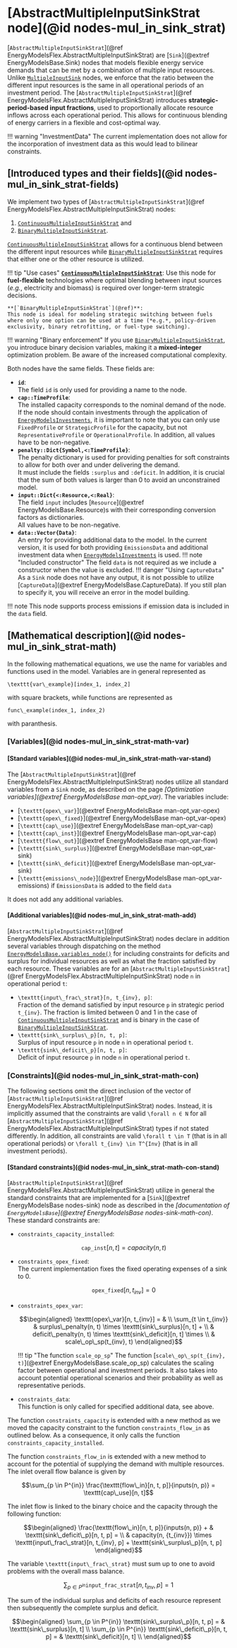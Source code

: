 # [AbstractMultipleInputSinkStrat node](@id nodes-mul_in_sink_strat)

[`AbstractMultipleInputSinkStrat`](@ref EnergyModelsFlex.AbstractMultipleInputSinkStrat) are [`Sink`](@extref EnergyModelsBase.Sink) nodes that models flexible energy service demands that can be met by a combination of multiple input resources.
Unlike [`MultipleInputSink`](@ref ) nodes, we enforce that the ratio between the different input resources is the same in all operational periods of an investment period.
The [`AbstractMultipleInputSinkStrat`](@ref EnergyModelsFlex.AbstractMultipleInputSinkStrat) introduces **strategic-period-based input fractions**, used to proportionally allocate resource inflows across each operational period.
This allows for continuous blending of energy carriers in a flexible and cost-optimal way.

!!! warning "InvestmentData"
    The current implementation does not allow for the incorporation of investment data as this would lead to bilinear constraints.

## [Introduced types and their fields](@id nodes-mul_in_sink_strat-fields)

We implement two types of [`AbstractMultipleInputSinkStrat`](@ref EnergyModelsFlex.AbstractMultipleInputSinkStrat) nodes:

1. [`ContinuousMultipleInputSinkStrat`](@ref) and
2. [`BinaryMultipleInputSinkStrat`](@ref).

[`ContinuousMultipleInputSinkStrat`](@ref) allows for a continuous blend between the different input resources while [`BinaryMultipleInputSinkStrat`](@ref) requires that either one or the other resource is utilized.

!!! tip "Use cases"
    **[`ContinuousMultipleInputSinkStrat`](@ref)**:
    Use this node for **fuel-flexible** technologies where optimal blending between input sources (*e.g.*, electricity and biomass) is required over longer-term strategic decisions.

    **[`BinaryMultipleInputSinkStrat`](@ref)**:
    This node is ideal for modeling strategic switching between fuels where only one option can be used at a time (*e.g.*, policy-driven exclusivity, binary retrofitting, or fuel-type switching).

!!! warning "Binary enforcement"
    If you use [`BinaryMultipleInputSinkStrat`](@ref), you introduce binary decision variables, making it a **mixed-integer** optimization problem.
    Be aware of the increased computational complexity.

Both nodes have the same fields.
These fields are:

- **`id`**:\
  The field `id` is only used for providing a name to the node.
- **`cap::TimeProfile`**:\
  The installed capacity corresponds to the nominal demand of the node.\
  If the node should contain investments through the application of [`EnergyModelsInvestments`](https://energymodelsx.github.io/EnergyModelsInvestments.jl/), it is important to note that you can only use `FixedProfile` or `StrategicProfile` for the capacity, but not `RepresentativeProfile` or `OperationalProfile`.
  In addition, all values have to be non-negative.
- **`penalty::Dict{Symbol,<:TimeProfile}`**:\
  The penalty dictionary is used for providing penalties for soft constraints to allow for both over and under delivering the demand.\
  It must include the fields `:surplus` and `:deficit`.
  In addition, it is crucial that the sum of both values is larger than 0 to avoid an unconstrained model.
- **`input::Dict{<:Resource,<:Real}`**:\
  The field `input` includes [`Resource`](@extref EnergyModelsBase.Resource)s with their corresponding conversion factors as dictionaries.\
  All values have to be non-negative.
- **`data::Vector{Data}`**:\
  An entry for providing additional data to the model.
  In the current version, it is used for both providing `EmissionsData` and additional investment data when [`EnergyModelsInvestments`](https://energymodelsx.github.io/EnergyModelsInvestments.jl/) is used.
  !!! note "Included constructor"
      The field `data` is not required as we include a constructor when the value is excluded.
  !!! danger "Using `CaptureData`"
      As a `Sink` node does not have any output, it is not possible to utilize [`CaptureData`](@extref EnergyModelsBase.CaptureData).
      If you still plan to specify it, you will receive an error in the model building.

!!! note
    This node supports process emissions if emission data is included in the `data` field.

## [Mathematical description](@id nodes-mul_in_sink_strat-math)

In the following mathematical equations, we use the name for variables and functions used in the model.
Variables are in general represented as

``\texttt{var\_example}[index_1, index_2]``

with square brackets, while functions are represented as

``func\_example(index_1, index_2)``

with paranthesis.

### [Variables](@id nodes-mul_in_sink_strat-math-var)

#### [Standard variables](@id nodes-mul_in_sink_strat-math-var-stand)

The [`AbstractMultipleInputSinkStrat`](@ref EnergyModelsFlex.AbstractMultipleInputSinkStrat) nodes utilize all standard variables from a `Sink` node, as described on the page *[Optimization variables](@extref EnergyModelsBase man-opt_var)*.
The variables include:

- [``\texttt{opex\_var}``](@extref EnergyModelsBase man-opt_var-opex)
- [``\texttt{opex\_fixed}``](@extref EnergyModelsBase man-opt_var-opex)
- [``\texttt{cap\_use}``](@extref EnergyModelsBase man-opt_var-cap)
- [``\texttt{cap\_inst}``](@extref EnergyModelsBase man-opt_var-cap)
- [``\texttt{flow\_out}``](@extref EnergyModelsBase man-opt_var-flow)
- [``\texttt{sink\_surplus}``](@extref EnergyModelsBase man-opt_var-sink)
- [``\texttt{sink\_deficit}``](@extref EnergyModelsBase man-opt_var-sink)
- [``\texttt{emissions\_node}``](@extref EnergyModelsBase man-opt_var-emissions) if `EmissionsData` is added to the field `data`

It does not add any additional variables.

#### [Additional variables](@id nodes-mul_in_sink_strat-math-add)

[`AbstractMultipleInputSinkStrat`](@ref EnergyModelsFlex.AbstractMultipleInputSinkStrat) nodes declare in addition several variables through dispatching on the method [`EnergyModelsBase.variables_node()`](@ref) for including constraints for deficits and surplus for individual resources as well as what the fraction satisfied by each resource.
These variables are for an [`AbstractMultipleInputSinkStrat`](@ref EnergyModelsFlex.AbstractMultipleInputSinkStrat) node ``n`` in operational period ``t``:

- ``\texttt{input\_frac\_strat}[n, t_{inv}, p]``:\
  Fraction of the demand satisfied by input resource ``p`` in strategic period ``t_{inv}``.
  The fraction is limited between 0 and 1 in the case of [`ContinuousMultipleInputSinkStrat`](@ref) and is binary in the case of [`BinaryMultipleInputSinkStrat`](@ref).
- ``\texttt{sink\_surplus\_p}[n, t, p]``:\
  Surplus of input resource ``p`` in node ``n`` in operational period ``t``.
- ``\texttt{sink\_deficit\_p}[n, t, p]``:\
  Deficit of input resource ``p`` in node ``n`` in operational period ``t``.

### [Constraints](@id nodes-mul_in_sink_strat-math-con)

The following sections omit the direct inclusion of the vector of [`AbstractMultipleInputSinkStrat`](@ref EnergyModelsFlex.AbstractMultipleInputSinkStrat) nodes.
Instead, it is implicitly assumed that the constraints are valid ``\forall n ∈ N`` for all [`AbstractMultipleInputSinkStrat`](@ref EnergyModelsFlex.AbstractMultipleInputSinkStrat) types if not stated differently.
In addition, all constraints are valid ``\forall t \in T`` (that is in all operational periods) or ``\forall t_{inv} \in T^{Inv}`` (that is in all investment periods).

#### [Standard constraints](@id nodes-mul_in_sink_strat-math-con-stand)

[`AbstractMultipleInputSinkStrat`](@ref EnergyModelsFlex.AbstractMultipleInputSinkStrat) utilize in general the standard constraints that are implemented for a [`Sink`](@extref EnergyModelsBase nodes-sink) node as described in the *[documentation of `EnergyModelsBase`](@extref EnergyModelsBase nodes-sink-math-con)*.
These standard constraints are:

- `constraints_capacity_installed`:

  ```math
  \texttt{cap\_inst}[n, t] = capacity(n, t)
  ```

- `constraints_opex_fixed`:\
  The current implementation fixes the fixed operating expenses of a sink to 0.

  ```math
  \texttt{opex\_fixed}[n, t_{inv}] = 0
  ```

- `constraints_opex_var`:

  ```math
  \begin{aligned}
  \texttt{opex\_var}[n, t_{inv}] = & \\
    \sum_{t \in t_{inv}} & surplus\_penalty(n, t) \times \texttt{sink\_surplus}[n, t] + \\ &
    deficit\_penalty(n, t) \times \texttt{sink\_deficit}[n, t] \times \\ &
    scale\_op\_sp(t_{inv}, t)
  \end{aligned}
  ```

  !!! tip "The function `scale_op_sp`"
      The function [``scale\_op\_sp(t_{inv}, t)``](@extref EnergyModelsBase.scale_op_sp) calculates the scaling factor between operational and investment periods.
      It also takes into account potential operational scenarios and their probability as well as representative periods.

- `constraints_data`:\
  This function is only called for specified additional data, see above.

The function `constraints_capacity` is extended with a new method as we moved the capacity constraint to the function `constraints_flow_in` as outlined below.
As a consequence, it only calls the function `constraints_capacity_installed`.

The function `constraints_flow_in` is extended with a new method to account for the potential of supplying the demand with multiple resources.
The inlet overall flow balance is given by

```math
\sum_{p \in P^{in}} \frac{\texttt{flow\_in}[n, t, p]}{inputs(n, p)} =
\texttt{cap\_use}[n, t]
```

The inlet flow is linked to the binary choice and the capacity through the following function:

```math
\begin{aligned}
\frac{\texttt{flow\_in}[n, t, p]}{inputs(n, p)} + & \texttt{sink\_deficit\_p}[n, t, p] = \\
& capacity(n, {t_{inv}}) \times \texttt{input\_frac\_strat}[n, t_{inv}, p] + \texttt{sink\_surplus\_p}[n, t, p]
\end{aligned}
```

The variable ``\texttt{input\_frac\_strat}`` must sum up to one to avoid problems with the overall mass balance.

```math
\sum_{p \in P^{in}} \texttt{input\_frac\_strat}[n, t_{inv}, p] = 1
```

The sum of the individual surplus and deficits of each resource represent then subsequently the complete surplus and deficit.

```math
\begin{aligned}
\sum_{p \in P^{in}} \texttt{sink\_surplus\_p}[n, t, p] = & \texttt{sink\_surplus}[n, t] \\
\sum_{p \in P^{in}} \texttt{sink\_deficit\_p}[n, t, p] = & \texttt{sink\_deficit}[n, t] \\
\end{aligned}
```
